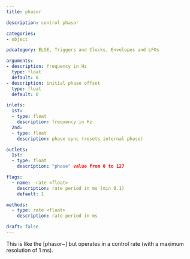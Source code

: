 ```yaml
---
title: phasor

description: control phasor

categories:
- object

pdcategory: ELSE, Triggers and Clocks, Envelopes and LFOs

arguments:
- description: frequency in Hz
  type: float
  default: 0
- description: initial phase offset
  type: float
  default: 0

inlets:
  1st:
  - type: float
    description: frequency in Hz
  2nd:
  - type: float
    description: phase sync (resets internal phase)

outlets:
  1st:
  - type: float
    description: "phase" value from 0 to 127

flags:
  - name: -rate <float>
    description: rate period in ms (min 0.1)
    default: 1

methods:
  - type: rate <float>
    description: rate period in ms

draft: false
---
```


This is like the [phasor~] but operates in a control rate (with a maximum resolution of 1 ms).

